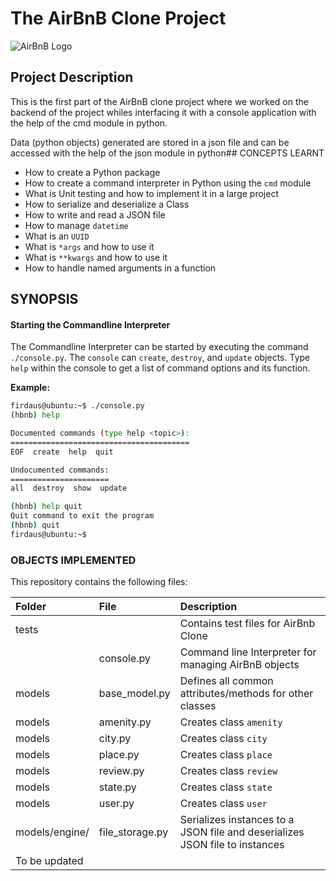 # The AirBnB Clone Project
![AirBnB Logo](https://www.pngitem.com/pimgs/m/132-1322125_transparent-background-airbnb-logo-hd-png-download.png)

## Project Description
This is the first part of the AirBnB clone project where we worked on the backend of the project whiles interfacing it with a console application with the help of the cmd module in python.

Data (python objects) generated are stored in a json file and can be accessed with the help of the json module in python## CONCEPTS LEARNT

-    How to create a Python package
-    How to create a command interpreter in Python using the `cmd` module
-    What is Unit testing and how to implement it in a large project
-    How to serialize and deserialize a Class
-    How to write and read a JSON file
-    How to manage `datetime`
-    What is an `UUID`
-    What is `*args` and how to use it
-    What is `**kwargs` and how to use it
-    How to handle named arguments in a function

## SYNOPSIS

#### Starting the Commandline Interpreter
The Commandline Interpreter can be started by executing the command `./console.py`. The `console` can `create`, `destroy`, and `update` objects. Type `help` within the console to get a list of command options and its function.

**Example:**
```bash
firdaus@ubuntu:~$ ./console.py
(hbnb) help

Documented commands (type help <topic>):
========================================
EOF  create  help  quit

Undocumented commands:
======================
all  destroy  show  update

(hbnb) help quit
Quit command to exit the program
(hbnb) quit
firdaus@ubuntu:~$
```
### OBJECTS IMPLEMENTED
This repository contains the following files:

| Folder | File | Description |
| :--- | :--- | :--- |
| tests |  | Contains test files for AirBnb Clone |
|  | console.py | Command line Interpreter for managing AirBnB objects |
| models | base_model.py | Defines all common attributes/methods for other classes |
| models | amenity.py | Creates class `amenity` |
| models | city.py | Creates class `city` |
| models | place.py | Creates class `place` |
| models | review.py | Creates class `review` |
| models | state.py | Creates class `state` |
| models | user.py | Creates class `user` |
| models/engine/ | file_storage.py | Serializes instances to a JSON file and deserializes JSON file to instances |
| To be updated |
